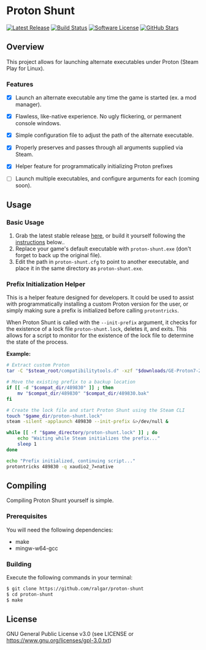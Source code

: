 # Proton Shunt
[![Latest Release](https://img.shields.io/github/v/release/ralgar/proton-shunt?style=for-the-badge&logo=semver&logoColor=white)](https://github.com/ralgar/proton-shunt/releases)
[![Build Status](https://img.shields.io/github/checks-status/ralgar/proton-shunt/master?style=for-the-badge&logo=gitlab&label=Build)](https://github.com/ralgar/proton-shunt/tree/master)
[![Software License](https://img.shields.io/github/license/ralgar/proton-shunt?style=for-the-badge&logo=gnu&logoColor=white)](https://www.gnu.org/licenses/gpl-3.0.html)
[![GitHub Stars](https://img.shields.io/github/stars/ralgar/proton-shunt?style=for-the-badge&logo=github&logoColor=white&color=gold)](https://github.com/ralgar/proton-shunt)


## Overview
This project allows for launching alternate executables under Proton (Steam Play for Linux).

### Features
- [x] Launch an alternate executable any time the game is started (ex. a mod manager).
- [x] Flawless, like-native experience. No ugly flickering, or permanent console windows.
- [x] Simple configuration file to adjust the path of the alternate executable.
- [x] Properly preserves and passes through all arguments supplied via Steam.
- [x] Helper feature for programmatically initializing Proton prefixes
- [ ] Launch multiple executables, and configure arguments for each (coming soon).


## Usage

### Basic Usage
1. Grab the latest stable release [here](https://github.com/ralgar/proton-shunt/releases), or build it yourself following the [instructions](#compiling) below..
2. Replace your game's default executable with `proton-shunt.exe` (don't forget to back up the original file).
3. Edit the path in `proton-shunt.cfg` to point to another executable, and place it in the same directory as `proton-shunt.exe`.

### Prefix Initialization Helper
This is a helper feature designed for developers. It could be used to assist with programmatically installing a custom Proton version for the user, or simply making sure a prefix is initialized before calling `protontricks`.

When Proton Shunt is called with the `--init-prefix` argument, it checks for the existence of a lock file `proton-shunt.lock`, deletes it, and exits. This allows for a script to monitor for the existence of the lock file to determine the state of the process.

**Example:**
```sh
# Extract custom Proton
tar -C "$steam_root/compatibilitytools.d" -xzf "$downloads/GE-Proton7-20.tar.gz"

# Move the existing prefix to a backup location
if [[ -d "$compat_dir/489830" ]] ; then
    mv "$compat_dir/489830" "$compat_dir/489830.bak"
fi

# Create the lock file and start Proton Shunt using the Steam CLI
touch "$game_dir/proton-shunt.lock"
steam -silent -applaunch 489830 --init-prefix &>/dev/null &

while [[ -f "$game_directory/proton-shunt.lock" ]] ; do
    echo "Waiting while Steam initializes the prefix..."
    sleep 1
done

echo "Prefix initialized, continuing script..."
protontricks 489830 -q xaudio2_7=native
```


## Compiling
Compiling Proton Shunt yourself is simple.

### Prerequisites
You will need the following dependencies:
- make
- mingw-w64-gcc

### Building
Execute the following commands in your terminal:
```sh
$ git clone https://github.com/ralgar/proton-shunt
$ cd proton-shunt
$ make
```


## License

GNU General Public License v3.0 (see LICENSE or https://www.gnu.org/licenses/gpl-3.0.txt)
